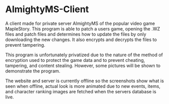# AlmightyMS-Client
A client made for private server AlmightyMS of the popular video game MapleStory. This program is able to patch a users game, opening 
the .WZ files and patch files and determines how to update the files by only downloading the new changes. 
It also encrypts and decrypts the files to prevent tampering.


This program is unfortunately privatized due to the nature of the method of encryption used to protect the game data and to prevent
cheating, tampering, and content stealing.
However, some pictures will be shown to demonstrate the program.

The website and server is currently offline so the screenshots show what is seen when offline, actual look is more animated due to
new events, items, and character ranking images are fetched when the servers database is live.
